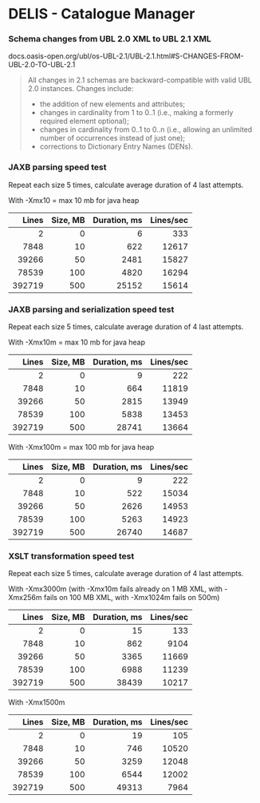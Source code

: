 # DELIS - Catalogue Manager

### Schema changes from UBL 2.0 XML to UBL 2.1 XML

docs.oasis-open.org/ubl/os-UBL-2.1/UBL-2.1.html#S-CHANGES-FROM-UBL-2.0-TO-UBL-2.1

> All changes in 2.1 schemas are backward-compatible with valid UBL 2.0 instances. Changes include:
> - the addition of new elements and attributes; 
> - changes in cardinality from 1 to 0..1 (i.e., making a formerly required element optional); 
> - changes in cardinality from 0..1 to 0..n (i.e., allowing an unlimited number of occurrences instead of just one); 
> - corrections to Dictionary Entry Names (DENs).

### JAXB parsing speed test

Repeat each size 5 times, calculate average duration of 4 last attempts.

With -Xmx10 = max 10 mb for java heap

Lines | Size, MB | Duration, ms | Lines/sec
---: | ---: | ---: | ---:
2 | 0 | 6 | 333
7848 | 10 | 622 | 12617
39266 | 50 | 2481 | 15827
78539 | 100 | 4820 | 16294
392719 | 500 | 25152 | 15614

### JAXB parsing and serialization speed test

Repeat each size 5 times, calculate average duration of 4 last attempts.

With -Xmx10m = max 10 mb for java heap

Lines | Size, MB | Duration, ms | Lines/sec
---: | ---: | ---: | ---:
2 | 0 | 9 | 222
7848 | 10 | 664 | 11819
39266 | 50 | 2815 | 13949
78539 | 100 | 5838 | 13453
392719 | 500 | 28741 | 13664

With -Xmx100m = max 100 mb for java heap

Lines | Size, MB | Duration, ms | Lines/sec
---: | ---: | ---: | ---:
2 | 0 | 9 | 222
7848 | 10 | 522 | 15034
39266 | 50 | 2626 | 14953
78539 | 100 | 5263 | 14923
392719 | 500 | 26740 | 14687

### XSLT transformation speed test

Repeat each size 5 times, calculate average duration of 4 last attempts.

With -Xmx3000m (with -Xmx10m fails already on 1 MB XML, with -Xmx256m fails on 100 MB XML, with -Xmx1024m fails on 500m)

Lines | Size, MB | Duration, ms | Lines/sec
---: | ---: | ---: | ---:
2 | 0 | 15 | 133
7848 | 10 | 862 | 9104
39266 | 50 | 3365 | 11669
78539 | 100 | 6988 | 11239
392719 | 500 | 38439 | 10217

With -Xmx1500m

Lines | Size, MB | Duration, ms | Lines/sec
---: | ---: | ---: | ---:
2 | 0 | 19 | 105
7848 | 10 | 746 | 10520
39266 | 50 | 3259 | 12048
78539 | 100 | 6544 | 12002
392719 | 500 | 49313 | 7964

